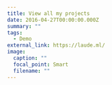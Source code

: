 ```yaml
---
title: View all my projects
date: 2016-04-27T00:00:00.000Z
summary: ""
tags:
  - Demo
external_link: https://laude.ml/
image:
  caption: ""
  focal_point: Smart
  filename: ""
---
```

